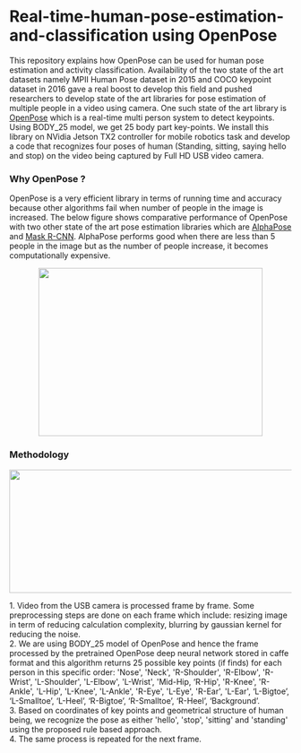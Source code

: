 # Real-time-human-pose-estimation-and-classification using OpenPose
This repository explains how OpenPose can be used for human pose estimation and activity classification. Availability of the two state of the art datasets namely MPII Human Pose dataset in 2015 and COCO keypoint dataset in 2016 gave a real boost to develop this field and pushed researchers to develop state of the art libraries for pose estimation of multiple people in a video using camera. One such state of the art library is [OpenPose](https://github.com/CMU-Perceptual-Computing-Lab/openpose) which is a real-time multi person system to detect keypoints. Using BODY_25 model, we get 25 body part key-points. We install this library on NVidia Jetson TX2 controller for mobile robotics task and develop a code that recognizes four poses of human (Standing, sitting, saying hello and stop) on the video being captured by Full HD USB video camera.
### Why OpenPose ?
OpenPose is a very efficient library in terms of running time and accuracy because other algorithms fail when number of people in the image is increased. The below figure  shows comparative performance of OpenPose with two other state of the art pose estimation libraries which are [AlphaPose](https://github.com/MVIG-SJTU/AlphaPose) and [Mask R-CNN](https://github.com/matterport/Mask_RCNN). AlphaPose performs good when there are less than 5 people in the image but as the number of people increase, it becomes computationally expensive.
<p align="center">
  <img width="400" height="300" src="https://github.com/hafizas101/Real-time-human-pose-estimation-and-classification/blob/master/images/openpose_vs_competition.png">
</p>

### Methodology

<p align="center">
  <img width="1142" height="220" src="https://github.com/hafizas101/Real-time-human-pose-estimation-and-classification/blob/master/images/block%20dia.png">
</p>
1. Video from the USB camera is processed frame by frame. Some preprocessing steps are done on each frame which include: resizing image in term of reducing calculation complexity, blurring by gaussian kernel for reducing the noise. <br/>
2. We are using BODY_25 model of OpenPose and hence the frame processed by the pretrained OpenPose deep neural network stored in caffe format and this algorithm returns 25 possible key points (if finds) for each person in this specific order: 'Nose', 'Neck', 'R-Shoulder', 'R-Elbow', 'R-Wrist', 'L-Shoulder', 'L-Elbow', 'L-Wrist', 'Mid-Hip, ‘R-Hip', 'R-Knee', 'R-Ankle', 'L-Hip', 'L-Knee', 'L-Ankle', 'R-Eye', 'L-Eye', 'R-Ear', 'L-Ear', ‘L-Bigtoe’, ‘L-Smalltoe’, ‘L-Heel’, ‘R-Bigtoe’, ‘R-Smalltoe’, ‘R-Heel’, ‘Background’.<br/>
3. Based on coordinates of key points and geometrical structure of human being, we recognize the pose as either 'hello', 'stop', 'sitting' and 'standing' using the proposed rule based approach.<br/>
4. The same process is repeated for the next frame.
